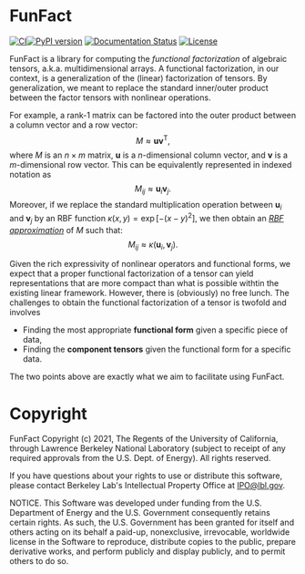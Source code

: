 # FunFact

[![CI](https://github.com/yhtang/FunFact/actions/workflows/ci.yml/badge.svg?branch=develop)](https://github.com/yhtang/FunFact/actions/workflows/ci.yml)[![PyPI version](https://badge.fury.io/py/funfact.svg)](https://badge.fury.io/py/funfact)
[![Documentation Status](https://readthedocs.org/projects/funfact/badge/?version=latest)](https://funfact.readthedocs.io/en/latest/?badge=latest)
[![License](https://img.shields.io/badge/License-BSD%203--Clause-blue.svg)](https://opensource.org/licenses/BSD-3-Clause)


FunFact is a library for computing the *functional factorization* of algebraic
tensors, a.k.a. multidimensional arrays. A functional factorization, in our
context, is a generalization of the (linear) factorization of tensors. By
generalization, we meant to replace the standard inner/outer product between the
factor tensors with nonlinear operations.

For example, a rank-1 matrix can be factored into the outer product between a
column vector and a row vector:
$$
M \approx \mathbf{u} \mathbf{v}^\mathsf{T},
$$
where $M$ is an $n \times m$ matrix, $\mathbf{u}$ is a $n$-dimensional column
vector, and $\mathbf{v}$ is a $m$-dimensional row vector. This can be
equivalently represented in indexed notation as
$$
M_{ij} \approx \mathbf{u}_i \mathbf{v}_j.
$$
Moreover, if we replace the standard multiplication operation between
$\mathbf{u}_i$ and $\mathbf{v}_j$ by an RBF function $\kappa(x, y) =
\exp\left[-(x - y)^2\right]$, we then obtain an [*RBF
approximation*](https://arxiv.org/abs/2106.02018) of $M$ such that:
$$
M_{ij} \approx \kappa(\mathbf{u}_i, \mathbf{v}_j).
$$

Given the rich expressivity of nonlinear operators and functional forms, we
expect that a proper functional factorization of a tensor can yield
representations that are more compact than what is possible withtin the existing
linear framework. However, there is (obviously) no free lunch. The challenges to
obtain the functional factorization of a tensor is twofold and involves
- Finding the most appropriate **functional form** given a specific piece of
  data,
- Finding the **component tensors** given the functional form for a specific
  data.

The two points above are exactly what we aim to facilitate using FunFact.

# Copyright

FunFact Copyright (c) 2021, The Regents of the University of California,
through Lawrence Berkeley National Laboratory (subject to receipt of
any required approvals from the U.S. Dept. of Energy). All rights reserved.

If you have questions about your rights to use or distribute this software,
please contact Berkeley Lab's Intellectual Property Office at
IPO@lbl.gov.

NOTICE.  This Software was developed under funding from the U.S. Department
of Energy and the U.S. Government consequently retains certain rights.  As
such, the U.S. Government has been granted for itself and others acting on
its behalf a paid-up, nonexclusive, irrevocable, worldwide license in the
Software to reproduce, distribute copies to the public, prepare derivative 
works, and perform publicly and display publicly, and to permit others to do so.